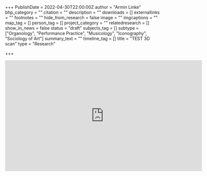 +++
PublishDate = 2022-04-30T22:00:00Z
author = "Armin Linke"
bhp_category = ""
citation = ""
description = ""
downloads = []
externallinks = ""
footnotes = ""
hide_from_research = false
image = ""
imgcaptions = ""
map_tag = []
person_tag = []
project_category = ""
relatedresearch = []
show_in_news = false
status = "draft"
subjects_tag = []
subtype = ["Organology", "Performance Practice", "Musicology", "Iconography", "Sociology of Art"]
summary_text = ""
timeline_tag = []
title = "TEST 3D scan"
type = "Research"

+++

<div class="embed-responsive embed-responsive-16by9">
<iframe src="https://vimeo.com/230969290" width="640" height="360" frameborder="0" allow="autoplay; fullscreen; picture-in-picture" allowfullscreen></iframe>
</div><div class="chapters"></div>
